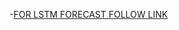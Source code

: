 -[FOR LSTM FORECAST FOLLOW LINK](https://towardsdatascience.com/time-series-prediction-beyond-test-data-3f4625019fd9)
